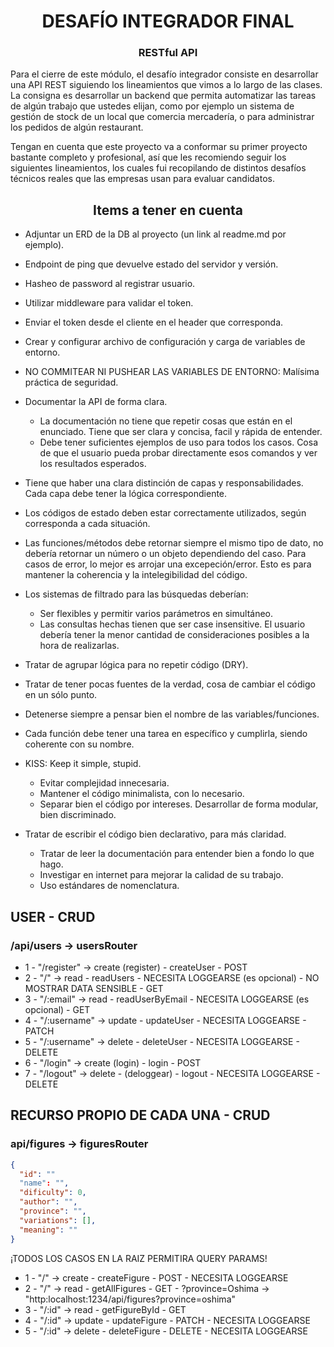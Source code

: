<h1 align="center"> DESAFÍO INTEGRADOR FINAL </h1>
<h3 align="center"> RESTful API </h3>

Para el cierre de este módulo, el desafío integrador consiste en desarrollar una API REST siguiendo los lineamientos que vimos a lo largo de las clases. La consigna es desarrollar un backend que permita automatizar las tareas de algún trabajo que ustedes elijan, como por ejemplo un sistema de gestión de stock de un local que comercia mercadería, o para administrar los pedidos de algún restaurant.

Tengan en cuenta que este proyecto va a conformar su primer proyecto bastante completo y profesional, así que les recomiendo seguir los siguientes lineamientos, los cuales fui recopilando de distintos desafíos técnicos reales que las empresas usan para evaluar candidatos.

<h2 align="center"> Items a tener en cuenta </h2>

- Adjuntar un ERD de la DB al proyecto (un link al readme.md por ejemplo).
- Endpoint de ping que devuelve estado del servidor y versión.
- Hasheo de password al registrar usuario.
- Utilizar middleware para validar el token.
- Enviar el token desde el cliente en el header que corresponda.
- Crear y configurar archivo de configuración y carga de variables de entorno.
- NO COMMITEAR NI PUSHEAR LAS VARIABLES DE ENTORNO: Malísima práctica de seguridad.

- Documentar la API de forma clara.

  - La documentación no tiene que repetir cosas que están en el enunciado. Tiene que ser clara y concisa, facil y rápida de entender.
  - Debe tener suficientes ejemplos de uso para todos los casos. Cosa de que el usuario pueda probar directamente esos comandos y ver los resultados esperados.

- Tiene que haber una clara distinción de capas y responsabilidades. Cada capa debe tener la lógica correspondiente.
- Los códigos de estado deben estar correctamente utilizados, según corresponda a cada situación.
- Las funciones/métodos debe retornar siempre el mismo tipo de dato, no debería retornar un número o un objeto dependiendo del caso. Para casos de error, lo mejor es arrojar una excepeción/error. Esto es para mantener la coherencia y la intelegibilidad del código.

- Los sistemas de filtrado para las búsquedas deberían:

  - Ser flexibles y permitir varios parámetros en simultáneo.
  - Las consultas hechas tienen que ser case insensitive. El usuario debería tener la menor cantidad de consideraciones posibles a la hora de realizarlas.

- Tratar de agrupar lógica para no repetir código (DRY).
- Tratar de tener pocas fuentes de la verdad, cosa de cambiar el código en un sólo punto.
- Detenerse siempre a pensar bien el nombre de las variables/funciones.
- Cada función debe tener una tarea en específico y cumplirla, siendo coherente con su nombre.
- KISS: Keep it simple, stupid.
  - Evitar complejidad innecesaria.
  - Mantener el código minimalista, con lo necesario.
  - Separar bien el código por intereses. Desarrollar de forma modular, bien discriminado.
- Tratar de escribir el código bien declarativo, para más claridad.
  - Tratar de leer la documentación para entender bien a fondo lo que hago.
  - Investigar en internet para mejorar la calidad de su trabajo.
  - Uso estándares de nomenclatura.

## USER - CRUD

### /api/users -> usersRouter

- 1 - "/register" -> create (register) - createUser - POST
- 2 - "/" -> read - readUsers - NECESITA LOGGEARSE (es opcional) - NO MOSTRAR DATA SENSIBLE - GET
- 3 - "/:email" -> read - readUserByEmail - NECESITA LOGGEARSE (es opcional) - GET
- 4 - "/:username" -> update - updateUser - NECESITA LOGGEARSE - PATCH
- 5 - "/:username" -> delete - deleteUser - NECESITA LOGGEARSE - DELETE
- 6 - "/login" -> create (login) - login - POST
- 7 - "/logout" -> delete - (deloggear) - logout - NECESITA LOGGEARSE - DELETE

## RECURSO PROPIO DE CADA UNA - CRUD

### api/figures -> figuresRouter

```json
{
  "id": ""
  "name": "",
  "dificulty": 0,
  "author": "",
  "province": "",
  "variations": [],
  "meaning": ""
}
```

¡TODOS LOS CASOS EN LA RAIZ PERMITIRA QUERY PARAMS!

- 1 - "/" -> create - createFigure - POST - NECESITA LOGGEARSE
- 2 - "/" -> read - getAllFigures - GET - ?province=Oshima -> "http:localhost:1234/api/figures?province=oshima"
- 3 - "/:id" -> read - getFigureById - GET
- 4 - "/:id" -> update - updateFigure - PATCH - NECESITA LOGGEARSE
- 5 - "/:id" -> delete - deleteFigure - DELETE - NECESITA LOGGEARSE
